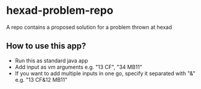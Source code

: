 # hexad-problem-repo
A repo contains a proposed solution for a problem thrown at hexad

## How to use this app?
* Run this as standard java app
* Add input as vm arguments
  e.g. "13 CF", "34 MB11"
* If you want to add multiple inputs in one go, specify it separated with "&"
  e.g. "13 CF&12 MB11"
